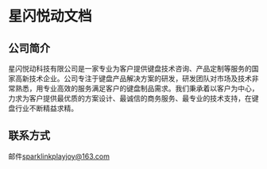 # 星闪悦动文档

## 公司简介

星闪悦动科技有限公司是一家专业为客户提供键盘技术咨询、产品定制等服务的国家高新技术企业。公司专注于键盘产品解决方案的研发，研发团队对市场及技术非常熟悉，用专业高效的服务满足客户的键盘制品需求。我们秉承着以客户为中心，力求为客户提供最优质的方案设计、最诚信的商务服务、最专业的技术支持，在键盘行业不断精益求精。

## 联系方式

邮件<sparklinkplayjoy@163.com>
